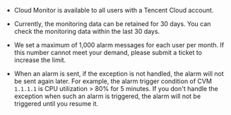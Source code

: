 - Cloud Monitor is available to all users with a Tencent Cloud account.

- Currently, the monitoring data can be retained for 30 days. You can check the monitoring data within the last 30 days.

- We set a maximum of 1,000 alarm messages for each user per month. If this number cannot meet your demand, please submit a ticket to increase the limit.

- When an alarm is sent, if the exception is not handled, the alarm will not be sent again later. For example, the alarm trigger condition of CVM `1.1.1.1` is CPU utilization > 80% for 5 minutes. If you don't handle the exception when such an alarm is triggered, the alarm will not be triggered until you resume it.
